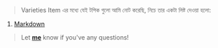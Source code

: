 > Varieties Item এর মধ্যে যেই টপিক গুলো আমি নোট করেছি, নিচে তার একটা লিষ্ট দেওয়া হলো:

1. [Markdown]()


> Let **[me](https://www.facebook.com/shoriot)** know if you've any questions!
